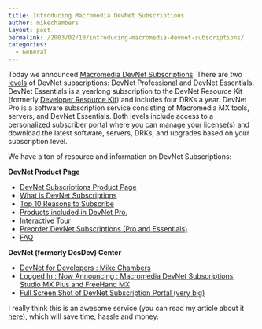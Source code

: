 ```yaml
---
title: Introducing Macromedia DevNet Subscriptions
author: mikechambers
layout: post
permalink: /2003/02/10/introducing-macromedia-devnet-subscriptions/
categories:
  - General
---
```



Today we announced [Macromedia DevNet Subscriptions][1]. There are two [levels][2] of DevNet subscriptions: DevNet Professional and DevNet Essentials. DevNet Essentials is a yearlong subscription to the DevNet Resource Kit (formerly [Developer Resource Kit][3]) and includes four DRKs a year. DevNet Pro is a software subscription service consisting of Macromedia MX tools, servers, and DevNet Essentials. Both levels include access to a personalized subscriber portal where you can manage your license(s) and download the latest software, servers, DRKs, and upgrades based on your subscription level. 

We have a ton of resource and information on DevNet Subscriptions:

**DevNet Product Page**

*   [DevNet Subscriptions Product Page][1]
*   [What is DevNet Subscriptions][2]
*   [Top 10 Reasons to Subscribe][4]
*   [Products included in DevNet Pro.][5]
*   [Interactive Tour][6]
*   [Preorder DevNet Subscriptions (Pro and Essentials)][7]
*   [FAQ][8]

**DevNet (formerly DesDev) Center**

*   [DevNet for Developers : Mike Chambers][9]
*   [Logged In : Now Announcing : Macromedia DevNet Subscriptions, Studio MX Plus and FreeHand MX][10]
*   [Full Screen Shot of DevNet Subscription Portal (very big)][11]

I really think this is an awesome service (you can read my article about it [here][9]), which will save time, hassle and money.

 [1]: http://www.macromedia.com/desdev/subscriptions/
 [2]: http://www.macromedia.com/desdev/subscriptions/levelsfeatures.html
 [3]: http://www.macromedia.com/software/drk/
 [4]: http://www.macromedia.com/desdev/subscriptions/top10reasons.html
 [5]: http://www.macromedia.com/desdev/subscriptions/resources/shipping.html
 [6]: http://www.macromedia.com/desdev/subscriptions/interactivetour/
 [7]: http://www.macromedia.com/desdev/subscriptions/subscribenow.html
 [8]: http://www.macromedia.com/desdev/subscriptions/faq.html
 [9]: http://www.macromedia.com/desdev/subscriptions/articles/mchambers_devnet.html
 [10]: http://www.macromedia.com/desdev/logged_in/
 [11]: http://www.macromedia.com/desdev/subscriptions/articles/mchambers_devent/full_devnet_admin.gif